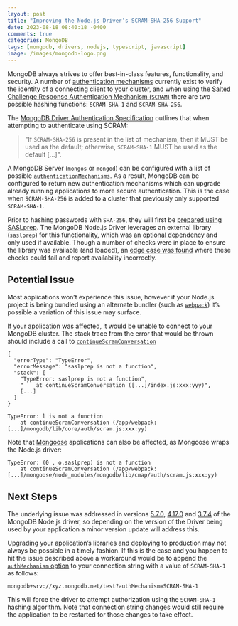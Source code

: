 ```yaml
---
layout: post
title: "Improving the Node.js Driver’s SCRAM-SHA-256 Support"
date: 2023-08-18 08:40:18 -0400
comments: true
categories: MongoDB
tags: [mongodb, drivers, nodejs, typescript, javascript]
image: /images/mongodb-logo.png
---
```


MongoDB always strives to offer best-in-class features, functionality, and security. A number of [authentication mechanisms](https://www.mongodb.com/docs/manual/core/authentication/#authentication-mechanisms) currently exist to verify the identity of a connecting client to your cluster, and when using the [Salted Challenge Response Authentication Mechanism (`SCRAM`)](https://www.mongodb.com/docs/manual/core/security-scram/) there are two possible hashing functions: `SCRAM-SHA-1` and `SCRAM-SHA-256`.

The [MongoDB Driver Authentication Specification](https://github.com/mongodb/specifications/blob/master/source/auth/auth.rst#defaults) outlines that when attempting to authenticate using SCRAM:
> "If `SCRAM-SHA-256` is present in the list of mechanism, then it MUST be used as the default; otherwise, `SCRAM-SHA-1` MUST be used as the default [...]".

A MongoDB Server (`mongos` or `mongod`) can be configured with a list of possible [`authenticationMechanisms`](https://www.mongodb.com/docs/manual/reference/parameters/#mongodb-parameter-param.authenticationMechanisms). As a result, MongoDB can be configured to return new authentication mechanisms which can upgrade already running applications to more secure authentication. This is the case when `SCRAM-SHA-256` is added to a cluster that previously only supported `SCRAM-SHA-1`.

Prior to hashing passwords with `SHA-256`, they will first be [prepared using SASLprep](https://datatracker.ietf.org/doc/html/rfc5802). The MongoDB Node.js Driver leverages an external library ([`saslprep`](https://github.com/reklatsmasters/saslprep)) for this functionality, which was an [optional dependency](https://docs.npmjs.com/cli/v9/configuring-npm/package-json#optionaldependencies) and only used if available. Though a number of checks were in place to ensure the library was available (and loaded), an [edge case was found](https://jira.mongodb.org/browse/NODE-5289) where these checks could fail and report availability incorrectly.

## Potential Issue

Most applications won’t experience this issue, however if your Node.js project is being bundled using an alternate bundler (such as [`webpack`](https://webpack.js.org/)) it’s possible a variation of this issue may surface.

If your application was affected, it would be unable to connect to your MongoDB cluster. The stack trace from the error that would be thrown should include a call to [`continueScramConversation`](https://github.com/mongodb/node-mongodb-native/blob/51a573fe99506b81c)

```
{
  "errorType": "TypeError",
  "errorMessage": "saslprep is not a function",
  "stack": [
    "TypeError: saslprep is not a function",
    "    at continueScramConversation ([...]/index.js:xxx:yyy)",
    [...]
  ]
}
```
```
TypeError: l is not a function
    at continueScramConversation (/app/webpack:[...]/mongodb/lib/core/auth/scram.js:xxx:yy)
```

Note that [Mongoose](https://mongoosejs.com/) applications can also be affected, as Mongoose wraps the Node.js driver:

```
TypeError: (0 , o.saslprep) is not a function
    at continueScramConversation (/app/webpack:[...]/mongoose/node_modules/mongodb/lib/cmap/auth/scram.js:xxx:yy)
```

## Next Steps

The underlying issue was addressed in versions [5.7.0](https://github.com/mongodb/node-mongodb-native/releases/tag/v5.7.0), [4.17.0](https://github.com/mongodb/node-mongodb-native/releases/tag/v4.17.0) and [3.7.4](https://github.com/mongodb/node-mongodb-native/releases/tag/v3.7.4) of the MongoDB Node.js driver, so depending on the version of the Driver being used by your application a minor version update will address this.

Upgrading your application’s libraries and deploying to production may not always be possible in a timely fashion. If this is the case and you happen to hit the issue described above a workaround would be to append the [`authMechanism` option](https://www.mongodb.com/docs/manual/reference/connection-string/#mongodb-urioption-urioption.authMechanism) to your connection string with a value of `SCRAM-SHA-1` as follows:

```
mongodb+srv://xyz.mongodb.net/test?authMechanism=SCRAM-SHA-1
```

This will force the driver to attempt authorization using the `SCRAM-SHA-1` hashing algorithm. Note that connection string changes would still require the application to be restarted for those changes to take effect.